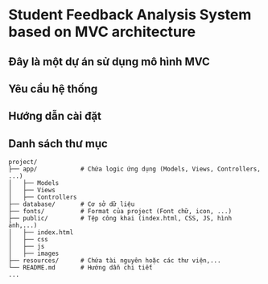 # Student Feedback Analysis System based on MVC architecture 

Đây là một dự án sử dụng mô hình **MVC**
---

## Yêu cầu hệ thống

## Hướng dẫn cài đặt

## Danh sách thư mục
```
project/
├── app/            # Chứa logic ứng dụng (Models, Views, Controllers, ...)
│   ├── Models      
│   ├── Views       
│   ├── Controllers 
├── database/       # Cơ sở dữ liệu
├── fonts/          # Format của project (Font chữ, icon, ...)
├── public/         # Tệp công khai (index.html, CSS, JS, hình ảnh,...)
│   ├── index.html  
│   ├── css         
│   ├── js          
│   ├── images      
├── resources/      # Chứa tài nguyên hoặc các thư viện,...
└── README.md       # Hướng dẫn chi tiết
...
```